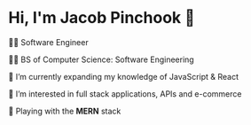 <br />

# Hi, I'm Jacob Pinchook 👋

👨‍💻 Software Engineer

🧑‍🎓 BS of Computer Science: Software Engineering

🌱 I’m currently expanding my knowledge of JavaScript & React

👀 I’m interested in full stack applications, APIs and e-commerce

🤹 Playing with the **MERN** stack

<br />
